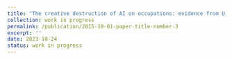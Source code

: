 ```yaml
---
title: "The creative destruction of AI on occupations: evidence from U.S. metropolitan areas"
collection: work in progress
permalink: /publication/2015-10-01-paper-title-number-3
excerpt: ''
date: 2023-10-24
status: work in progress
---
```


